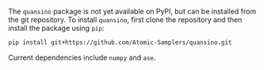 The `quansino` package is not yet available on PyPI, but can be installed from the git repository. To install `quansino`, first clone the repository and then install the package using `pip`:

```bash
pip install git+https://github.com/Atomic-Samplers/quansino.git
```

Current dependencies include `numpy` and `ase`.